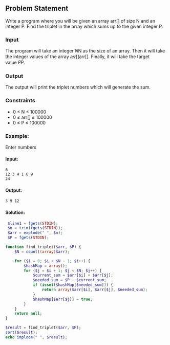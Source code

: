 ## Problem Statement
Write a program where you will be given an array arr[] of size N and an integer P. Find the triplet in the array which sums up to the given integer P.
### Input
The program will take an integer 𝑁N as the size of an array. Then it will take the integer values of the array 𝑎𝑟𝑟[]arr[]. Finally, it will take the target value 𝑃P.
### Output
The output will print the triplet numbers which will generate the sum.
### Constraints

- 0 ≤ N ≤ 100000
- 0 ≤ arr[] ≤ 100000
- 0 ≤ P ≤ 100000
### Example:
Enter numbers
#### Input:
```
6
12 3 4 1 6 9
24
```
#### Output:

```
3 9 12
```

#### Solution:

```php
 $line1 = fgets(STDIN);
 $n = trim(fgets(STDIN));
 $arr = explode(" ", $n);
 $P = fgets(STDIN);

function find_triplet($arr, $P) {
    $N = count((array)$arr);

    for ($i = 0; $i < $N - 1; $i++) {
        $hashMap = array();
        for ($j = $i + 1; $j < $N; $j++) {
            $current_sum = $arr[$i] + $arr[$j];
            $needed_sum = $P - $current_sum;
            if (isset($hashMap[$needed_sum])) {
                return array($arr[$i], $arr[$j], $needed_sum);
            }
            $hashMap[$arr[$j]] = true;
        }
    }
    return null;
}

$result = find_triplet($arr, $P);
sort($result);
echo implode(" ", $result);
```